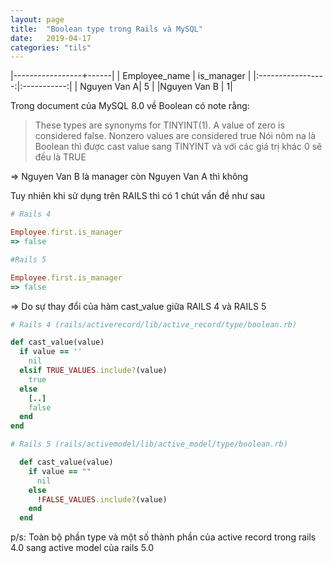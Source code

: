 ```yaml
---
layout: page
title:  "Boolean type trong Rails và MySQL"
date:   2019-04-17
categories: "tils"
---
```

|-----------------+------|
| Employee_name | is_manager  |
|:-----------------:|:-----------:|
|  Nguyen Van A| 5 |
|Nguyen Van B  | 1|

Trong document của MySQL 8.0 về Boolean có note rằng:

> These types are synonyms for TINYINT(1). A value of zero is considered false. Nonzero values are considered true
Nói nôm na là Boolean thì được cast value sang TINYINT và với các giá trị khác 0 sẽ đều là TRUE

=> Nguyen Van B là manager còn Nguyen Van A thì không

Tuy nhiên khi sử dụng trên RAILS thì có 1 chút vấn đề như sau

~~~ ruby
# Rails 4 

Employee.first.is_manager
=> false
~~~


~~~ ruby
#Rails 5

Employee.first.is_manager
=> false
~~~

=> Do sự thay đổi của hàm cast_value giữa RAILS 4 và RAILS 5

~~~ ruby
# Rails 4 (rails/activerecord/lib/active_record/type/boolean.rb)

def cast_value(value)
  if value == ''
    nil
  elsif TRUE_VALUES.include?(value)
    true
  else
    [..]
    false
  end
end
~~~

~~~ ruby
# Rails 5 (rails/activemodel/lib/active_model/type/boolean.rb)

  def cast_value(value)
    if value == ""
      nil
    else
      !FALSE_VALUES.include?(value)
    end
  end
~~~

p/s: Toàn bộ phần type và một số thành phần của active record trong rails 4.0 sang active model của rails 5.0
